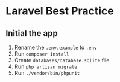 # Laravel Best Practice

## Initial the app

1. Rename the `.env.example` to `.env`
1. Run `composer install`
2. Create `databases/database.sqlite` file
3. Run `php artisan migrate`
4. Run `./vendor/bin/phpunit`
